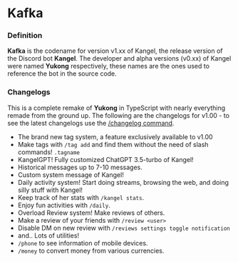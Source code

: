 # Kafka

### Definition

**Kafka** is the codename for version v1.xx of Kangel, the release version of the Discord bot **Kangel**. The developer and alpha versions (v0.xx) of Kangel were named **Yukong** respectively, these names are the ones used to reference the bot in the source code.

### Changelogs
This is a complete remake of **Yukong** in TypeScript with nearly everything remade from the ground up. The following are the changelogs for v1.00 - to see the latest changelogs use the [/changelog command](/docs/context/utility/changelog).

- The brand new tag system, a feature exclusively available to v1.00
- Make tags with `/tag add` and find them without the need of slash commands! `.tagname`
- KangelGPT! Fully customized ChatGPT 3.5-turbo of Kangel!
- Historical messages up to 7-10 messages.
- Custom system message of Kangel!
- Daily activity system! Start doing streams, browsing the web, and doing silly stuff with Kangel!
- Keep track of her stats with `/kangel stats`.
- Enjoy fun activities with `/daily`.
- Overload Review system! Make reviews of others.
- Make a review of your friends with `/review <user>`
- Disable DM on new review with `/reviews settings toggle notification`
- and.. Lots of utilities!
- `/phone` to see information of mobile devices.
- `/money` to convert money from various currencies.